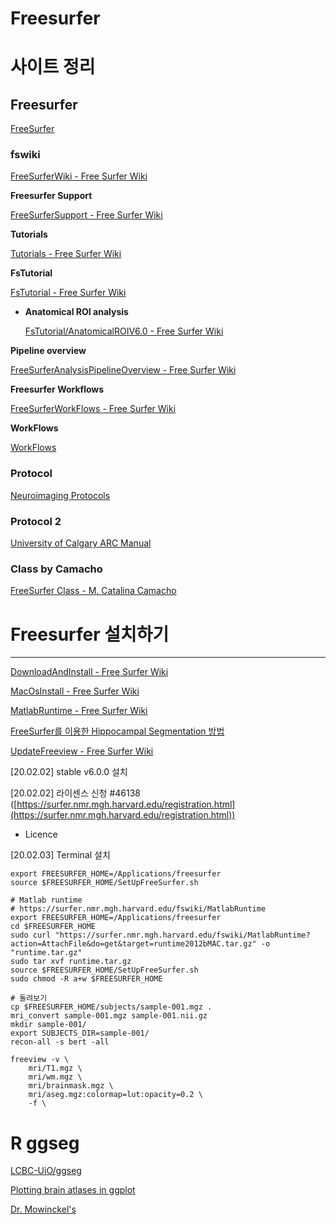 # Freesurfer

# 사이트 정리

## Freesurfer

[FreeSurfer](https://surfer.nmr.mgh.harvard.edu/)

### **fswiki**

[FreeSurferWiki - Free Surfer Wiki](https://surfer.nmr.mgh.harvard.edu/fswiki)

**Freesurfer Support**

[FreeSurferSupport - Free Surfer Wiki](https://surfer.nmr.mgh.harvard.edu/fswiki/FreeSurferSupport)

**Tutorials**

[Tutorials - Free Surfer Wiki](https://surfer.nmr.mgh.harvard.edu/fswiki/Tutorials)

**FsTutorial**

[FsTutorial - Free Surfer Wiki](https://surfer.nmr.mgh.harvard.edu/fswiki/FsTutorial)

- **Anatomical ROI analysis**

    [FsTutorial/AnatomicalROIV6.0 - Free Surfer Wiki](https://surfer.nmr.mgh.harvard.edu/fswiki/FsTutorial/AnatomicalROIV6.0)

**Pipeline overview**

[FreeSurferAnalysisPipelineOverview - Free Surfer Wiki](https://surfer.nmr.mgh.harvard.edu/fswiki/FreeSurferAnalysisPipelineOverview)

**Freesurfer Workflows**

[FreeSurferWorkFlows - Free Surfer Wiki](https://surfer.nmr.mgh.harvard.edu/fswiki/FreeSurferWorkFlows)

**WorkFlows**

[WorkFlows](https://surfer.nmr.mgh.harvard.edu/fswiki/WorkFlows)

### Protocol

[Neuroimaging Protocols](https://bookdown.org/u0243256/brainiac/)

### Protocol 2

[University of Calgary ARC Manual](https://bookdown.org/u0243256/arc/)

### Class by Camacho

[FreeSurfer Class - M. Catalina Camacho](https://www.catcamacho.net/freesurfer-class)

# Freesurfer 설치하기

---

[DownloadAndInstall - Free Surfer Wiki](https://surfer.nmr.mgh.harvard.edu/fswiki/DownloadAndInstall)

[MacOsInstall - Free Surfer Wiki](https://surfer.nmr.mgh.harvard.edu/fswiki/MacOsInstall)

[MatlabRuntime - Free Surfer Wiki](https://surfer.nmr.mgh.harvard.edu/fswiki/MatlabRuntime)

[FreeSurfer를 이용한 Hippocampal Segmentation 방법](https://donghwa-kim.github.io/hippocampal-segmentation.html)

[UpdateFreeview - Free Surfer Wiki](https://surfer.nmr.mgh.harvard.edu/fswiki/UpdateFreeview)

[20.02.02] stable v6.0.0 설치

[20.02.02] 라이센스 신청 #46138 ([https://surfer.nmr.mgh.harvard.edu/registration.html](https://surfer.nmr.mgh.harvard.edu/registration.html))

- Licence

[20.02.03] Terminal 설치

    export FREESURFER_HOME=/Applications/freesurfer
    source $FREESURFER_HOME/SetUpFreeSurfer.sh

    # Matlab runtime
    # https://surfer.nmr.mgh.harvard.edu/fswiki/MatlabRuntime
    export FREESURFER_HOME=/Applications/freesurfer
    cd $FREESURFER_HOME
    sudo curl "https://surfer.nmr.mgh.harvard.edu/fswiki/MatlabRuntime?action=AttachFile&do=get&target=runtime2012bMAC.tar.gz" -o "runtime.tar.gz"
    sudo tar xvf runtime.tar.gz
    source $FREESURFER_HOME/SetUpFreeSurfer.sh
    sudo chmod -R a+w $FREESURFER_HOME

    # 돌려보기
    cp $FREESURFER_HOME/subjects/sample-001.mgz .
    mri_convert sample-001.mgz sample-001.nii.gz
    mkdir sample-001/
    export SUBJECTS_DIR=sample-001/
    recon-all -s bert -all

    freeview -v \
        mri/T1.mgz \
        mri/wm.mgz \
        mri/brainmask.mgz \
        mri/aseg.mgz:colormap=lut:opacity=0.2 \
        -f \

# R ggseg

[LCBC-UiO/ggseg](https://github.com/LCBC-UiO/ggseg)

[Plotting brain atlases in ggplot](https://lcbc-uio.github.io/ggseg/articles/ggseg.html)

[Dr. Mowinckel's](https://drmowinckels.io/blog/introducing-the-ggseg-r-package-for-brain-segmentations/)
